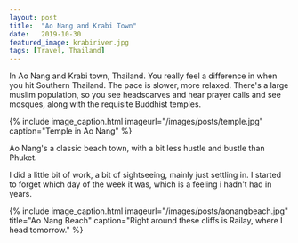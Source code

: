 ```yaml
---
layout: post
title:  "Ao Nang and Krabi Town"
date:   2019-10-30
featured_image: krabiriver.jpg
tags: [Travel, Thailand]
---
```


In Ao Nang and Krabi town, Thailand. You really feel a difference in when you hit Southern Thailand. The pace is slower, more relaxed. There's a large muslim population, so you see headscarves and hear prayer calls and see mosques, along with the requisite Buddhist temples. 

{% include image_caption.html imageurl="/images/posts/temple.jpg" caption="Temple in Ao Nang" %}


Ao Nang's a classic beach town, with a bit less hustle and bustle than Phuket.

I did a little bit of work, a bit of sightseeing, mainly just settling in. I started to forget which day of the week it was, which is a feeling i hadn't had in years.

{% include image_caption.html imageurl="/images/posts/aonangbeach.jpg" title="Ao Nang Beach" caption="Right around these cliffs is Railay, where I head tomorrow." %}